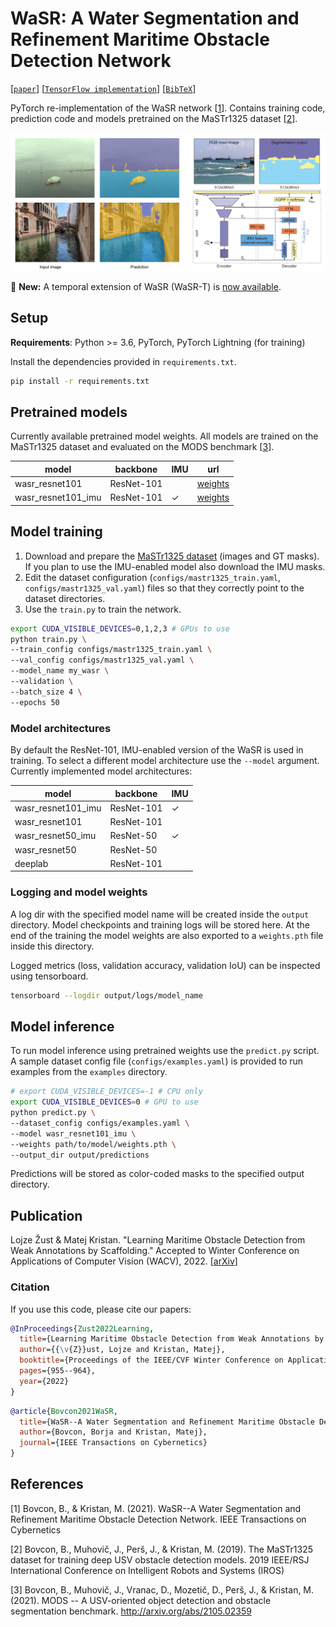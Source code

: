 # WaSR: A Water Segmentation and Refinement Maritime Obstacle Detection Network
[[`paper`](https://ieeexplore.ieee.org/document/9477208)] [[`TensorFlow implementation`](https://github.com/bborja/wasr_network)] [[`BibTeX`](#cite)]

PyTorch re-implementation of the WaSR network [[1](#ref-wasr)]. Contains training code, prediction code and models pretrained on the MaSTr1325 dataset [[2](#ref-mastr)]. 

<p align="center">
    <img src="figures/wasr.png" alt="WaSR example" width="960px">
</p>

🌟 **New:** A temporal extension of WaSR (WaSR-T) is [now available](https://github.com/lojzezust/WaSR-T).

## Setup

**Requirements**: Python >= 3.6, PyTorch, PyTorch Lightning (for training)

Install the dependencies provided in `requirements.txt`.

```bash
pip install -r requirements.txt
```

## Pretrained models

Currently available pretrained model weights. All models are trained on the MaSTr1325 dataset and evaluated on the MODS benchmark [[3](#ref-mods)].

| model              | backbone   | IMU | url                                                                                       |
|--------------------|------------|-----|-------------------------------------------------------------------------------------------|
| wasr_resnet101     | ResNet-101 |     | [weights](https://github.com/lojzezust/WaSR/releases/download/weights/wasr_rn101.pth)     |
| wasr_resnet101_imu | ResNet-101 | ✓   | [weights](https://github.com/lojzezust/WaSR/releases/download/weights/wasr_rn101_imu.pth) |

## Model training

1. Download and prepare the [MaSTr1325 dataset](https://box.vicos.si/borja/viamaro/index.html#mastr1325) (images and GT masks). If you plan to use the IMU-enabled model also download the IMU masks.
2. Edit the dataset configuration (`configs/mastr1325_train.yaml`, `configs/mastr1325_val.yaml`) files so that they correctly point to the dataset directories.
3. Use the `train.py` to train the network.

```bash
export CUDA_VISIBLE_DEVICES=0,1,2,3 # GPUs to use
python train.py \
--train_config configs/mastr1325_train.yaml \
--val_config configs/mastr1325_val.yaml \
--model_name my_wasr \
--validation \
--batch_size 4 \
--epochs 50
```

### Model architectures

By default the ResNet-101, IMU-enabled version of the WaSR is used in training. To select a different model architecture use the `--model` argument. Currently implemented model architectures:

| model              | backbone   | IMU |
|--------------------|------------|-----|
| wasr_resnet101_imu | ResNet-101 | ✓   |
| wasr_resnet101     | ResNet-101 |     |
| wasr_resnet50_imu  | ResNet-50  | ✓   |
| wasr_resnet50      | ResNet-50  |     |
| deeplab            | ResNet-101 |     |

### Logging and model weights

A log dir with the specified model name will be created inside the `output` directory. Model checkpoints and training logs will be stored here. At the end of the training the model weights are also exported to a `weights.pth` file inside this directory.

Logged metrics (loss, validation accuracy, validation IoU) can be inspected using tensorboard.

```bash
tensorboard --logdir output/logs/model_name
```

## Model inference

To run model inference using pretrained weights use the `predict.py` script. A sample dataset config file (`configs/examples.yaml`) is provided to run examples from the `examples` directory.

```bash
# export CUDA_VISIBLE_DEVICES=-1 # CPU only
export CUDA_VISIBLE_DEVICES=0 # GPU to use
python predict.py \
--dataset_config configs/examples.yaml \
--model wasr_resnet101_imu \
--weights path/to/model/weights.pth \
--output_dir output/predictions
```

Predictions will be stored as color-coded masks to the specified output directory.
## Publication

Lojze Žust & Matej Kristan. "Learning Maritime Obstacle Detection from Weak Annotations by Scaffolding." Accepted to Winter Conference on Applications of Computer Vision (WACV), 2022. [[arXiv](https://arxiv.org/abs/2108.00564)]

### <a name="cite"></a>Citation

If you use this code, please cite our papers:

```bib
@InProceedings{Zust2022Learning,
  title={Learning Maritime Obstacle Detection from Weak Annotations by Scaffolding},
  author={{\v{Z}}ust, Lojze and Kristan, Matej},
  booktitle={Proceedings of the IEEE/CVF Winter Conference on Applications of Computer Vision},
  pages={955--964},
  year={2022}
}
```

```bib
@article{Bovcon2021WaSR,
  title={WaSR--A Water Segmentation and Refinement Maritime Obstacle Detection Network},
  author={Bovcon, Borja and Kristan, Matej},
  journal={IEEE Transactions on Cybernetics}
}
```
## References

<a name="ref-wasr"></a>[1] Bovcon, B., & Kristan, M. (2021). WaSR--A Water Segmentation and Refinement Maritime Obstacle Detection Network. IEEE Transactions on Cybernetics

<a name="ref-mastr"></a>[2] Bovcon, B., Muhovič, J., Perš, J., & Kristan, M. (2019). The MaSTr1325 dataset for training deep USV obstacle detection models. 2019 IEEE/RSJ International Conference on Intelligent Robots and Systems (IROS)

<a name="ref-mods"></a>[3] Bovcon, B., Muhovič, J., Vranac, D., Mozetič, D., Perš, J., & Kristan, M. (2021). MODS -- A USV-oriented object detection and obstacle segmentation benchmark. http://arxiv.org/abs/2105.02359
